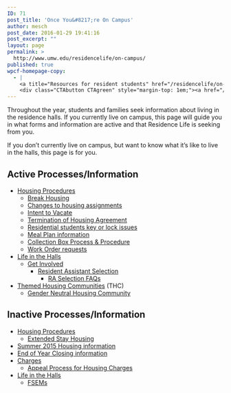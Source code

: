 ```yaml
---
ID: 71
post_title: 'Once You&#8217;re On Campus'
author: mesch
post_date: 2016-01-29 19:41:16
post_excerpt: ""
layout: page
permalink: >
  http://www.umw.edu/residencelife/on-campus/
published: true
wpcf-homepage-copy:
  - |
    <a title="Resources for resident students" href="/residencelife/on-campus/">Forms and information</a> for those currently living on campus.
    <div class="CTAbutton CTAgreen" style="margin-top: 1em;"><a href="/residencelife/on-campus/life/">Life in the Halls</a></div>
---
```

Throughout the year, students and families seek information about living in the residence halls. If you currently live on campus, this page will guide you in what forms and information are active and that Residence Life is seeking from you.

If you don’t currently live on campus, but want to know what it’s like to live in the halls, this page is for you.
<div class="one-half first">
<h2>Active Processes/Information</h2>
<ul>
	<li><a href="http://www.umw.edu/residencelife/on-campus/housing-procedures/">Housing Procedures</a>
<ul>
	<li><a href="http://www.umw.edu/residencelife/on-campus/housing-procedures/break-housing/">Break Housing</a></li>
	<li><a href="http://www.umw.edu/residencelife/on-campus/housing-procedures/changes/">Changes to housing assignments</a></li>
	<li><a href="http://www.umw.edu/residencelife/on-campus/housing-procedures/intent-to-vacate/">Intent to Vacate</a></li>
	<li><a href="http://www.umw.edu/residencelife/on-campus/housing-procedures/current-students-termination-of-housing-agreement/">Termination of Housing Agreement</a></li>
	<li><a href="http://www.umw.edu/residencelife/on-campus/housing-procedures/key/">Residential students key or lock issues</a></li>
	<li><a href="http://www.umw.edu/residencelife/on-campus/housing-procedures/meal-plan-information/">Meal Plan information</a></li>
	<li><a href="http://www.umw.edu/residencelife/on-campus/housing-procedures/collection-box/">Collection Box Process &amp; Procedure</a></li>
	<li><a href="http://www.umw.edu/residencelife/on-campus/work-orders/">Work Order requests</a></li>
</ul>
</li>
	<li><a href="http://www.umw.edu/residencelife/on-campus/life/">Life in the Halls</a>
<ul>
	<li><a href="http://www.umw.edu/residencelife/on-campus/life/get-involved/">Get Involved</a>
<ul>
	<li><a href="http://www.umw.edu/residencelife/on-campus/life/get-involved/ra-selection/">Resident Assistant Selection</a>
<ul>
	<li><a href="http://www.umw.edu/residencelife/on-campus/life/get-involved/ra-selection/questions/">RA Selection FAQs</a></li>
</ul>
</li>
</ul>
</li>
</ul>
</li>
	<li><a href="http://www.umw.edu/residencelife/on-campus/life-in-the-halls/thcs/">Themed Housing Communities</a> (THC)
<ul>
	<li><a href="http://www.umw.edu/residencelife/on-campus/life-in-the-halls/thcs/gender-neutral-housing-community/">Gender Neutral Housing Community</a></li>
</ul>
</li>
</ul>
</div>
<div class="one-half">
<h2>Inactive Processes/Information</h2>
<ul>
	<li><a href="http://www.umw.edu/residencelife/on-campus/housing-procedures/">Housing Procedures</a>
<ul>
	<li><a href="http://www.umw.edu/residencelife/on-campus/housing-procedures/extended-stay-housing/">Extended Stay Housing</a></li>
</ul>
</li>
	<li><a href="http://www.umw.edu/residencelife/on-campus/summer-housing/">Summer 2015 Housing information</a></li>
	<li><a href="http://www.umw.edu/residencelife/on-campus/end-of-year-closing/">End of Year Closing information</a></li>
	<li><a href="http://www.umw.edu/residencelife/on-campus/charges/">Charges</a>
<ul>
	<li><a href="http://www.umw.edu/residencelife/on-campus/charges/appeal/">Appeal Process for Housing Charges</a></li>
</ul>
</li>
	<li><a href="http://www.umw.edu/residencelife/on-campus/life/">Life in the Halls</a>
<ul>
	<li><a href="http://www.umw.edu/residencelife/on-campus/life/first-year-seminar/">FSEMs</a></li>
</ul>
</li>
</ul>
</div>
